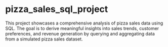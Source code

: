 # pizza_sales_sql_project
This project showcases a comprehensive analysis of pizza sales data using SQL. The goal is to derive meaningful insights into sales trends, customer preferences, and revenue generation by querying and aggregating data from a simulated pizza sales dataset.
